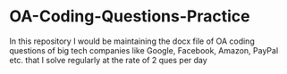 # OA-Coding-Questions-Practice
In this repository I would be maintaining the docx file of OA coding questions of big tech companies like Google, Facebook, Amazon, PayPal etc. that I solve regularly at the rate of  2 ques per day
